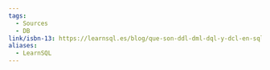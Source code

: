 ```yaml
---
tags:
  - Sources
  - DB
link/isbn-13: https://learnsql.es/blog/que-son-ddl-dml-dql-y-dcl-en-sql/
aliases:
  - LearnSQL
---
```

